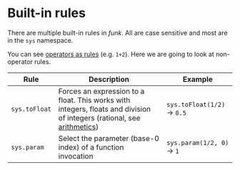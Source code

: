 # Built-in rules

There are multiple built-in rules in *funk*.  All are case sensitive and most are in the `sys` namespace.

You can see [operators as rules](operatorsAsRules.md) (e.g. `1+2`).  Here we are going to look at non-operator rules.

Rule|Description|Example
-|-|-
`sys.toFloat`|Forces an expression to a float.  This works with integers, floats and division of integers (rational, see [arithmetics](arithmetics.md))|`sys.toFloat(1/2)` -> `0.5`
`sys.param`|Select the parameter (base-0 index) of a function invocation|`sys.param(1/2, 0)` -> `1`
